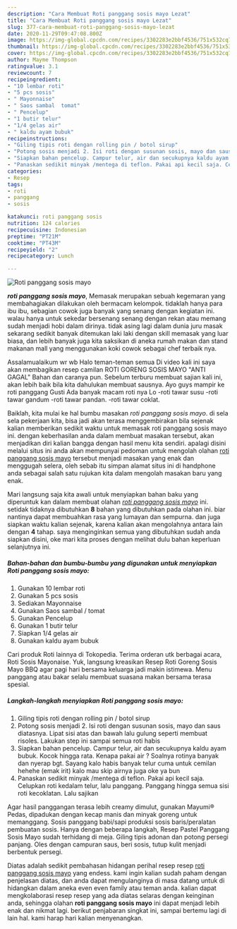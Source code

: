 ```yaml
---
description: "Cara Membuat Roti panggang sosis mayo Lezat"
title: "Cara Membuat Roti panggang sosis mayo Lezat"
slug: 377-cara-membuat-roti-panggang-sosis-mayo-lezat
date: 2020-11-29T09:47:08.800Z
image: https://img-global.cpcdn.com/recipes/3302283e2bbf4536/751x532cq70/roti-panggang-sosis-mayo-foto-resep-utama.jpg
thumbnail: https://img-global.cpcdn.com/recipes/3302283e2bbf4536/751x532cq70/roti-panggang-sosis-mayo-foto-resep-utama.jpg
cover: https://img-global.cpcdn.com/recipes/3302283e2bbf4536/751x532cq70/roti-panggang-sosis-mayo-foto-resep-utama.jpg
author: Mayme Thompson
ratingvalue: 3.1
reviewcount: 7
recipeingredient:
- "10 lembar roti"
- "5 pcs sosis"
- " Mayonnaise"
- " Saos sambal  tomat"
- " Pencelup"
- "1 butir telur"
- "1/4 gelas air"
- " kaldu ayam bubuk"
recipeinstructions:
- "Giling tipis roti dengan rolling pin / botol sirup"
- "Potong sosis menjadi 2. Isi roti dengan susunan sosis, mayo dan saus diatasnya. Lipat sisi atas dan bawah lalu gulung seperti membuat risoles. Lakukan step ini sampai semua roti habis"
- "Siapkan bahan pencelup. Campur telur, air dan secukupnya kaldu ayam bubuk. Kocok hingga rata. Kenapa pakai air ? Soalnya rotinya banyak dan nyerap bgt. Sayang kalo habis banyak telur cuma untuk cemilan hehehe (emak irit) kalo mau skip airnya juga oke ya bun"
- "Panaskan sedikit minyak /mentega di teflon. Pakai api kecil saja. Celupkan roti kedalam telur, lalu panggang. Panggang hingga semua sisi roti kecoklatan. Lalu sajikan"
categories:
- Resep
tags:
- roti
- panggang
- sosis

katakunci: roti panggang sosis 
nutrition: 124 calories
recipecuisine: Indonesian
preptime: "PT21M"
cooktime: "PT43M"
recipeyield: "2"
recipecategory: Lunch

---
```



![Roti panggang sosis mayo](https://img-global.cpcdn.com/recipes/3302283e2bbf4536/751x532cq70/roti-panggang-sosis-mayo-foto-resep-utama.jpg)

<b><i>roti panggang sosis mayo</i></b>, Memasak merupakan sebuah kegemaran yang membahagiakan dilakukan oleh bermacam kelompok. tidaklah hanya para ibu ibu, sebagian cowok juga banyak yang senang dengan kegiatan ini. walau hanya untuk sekedar bersenang senang dengan rekan atau memang sudah menjadi hobi dalam dirinya. tidak asing lagi dalam dunia juru masak sekarang sedikit banyak ditemukan laki laki dengan skill memasak yang luar biasa, dan lebih banyak juga kita saksikan di aneka rumah makan dan stand makanan mall yang menggunakan koki cowok sebagai chef terbaik nya.

Assalamualaikum wr wb Halo teman-teman semua Di video kali ini saya akan membagikan resep camilan ROTI GORENG SOSIS MAYO &#34;ANTI GAGAL&#34; Bahan dan caranya pun. Sebelum terburu membuat sajian kali ini, akan lebih baik bila kita dahulukan membuat sausnya. Ayo guys mampir ke roti panggang Gusti Ada banyak macam roti nya Lo -roti tawar susu -roti tawar gandum -roti tawar pandan. -roti tawar coklat.

Baiklah, kita mulai ke hal bumbu masakan <i>roti panggang sosis mayo</i>. di sela sela pekerjaan kita, bisa jadi akan terasa menggembirakan bila sejenak kalian memberikan sedikit waktu untuk memasak roti panggang sosis mayo ini. dengan keberhasilan anda dalam membuat masakan tersebut, akan menjadikan diri kalian bangga dengan hasil menu kita sendiri. apalagi disini melalui situs ini anda akan mempunyai pedoman untuk mengolah olahan <u>roti panggang sosis mayo</u> tersebut menjadi masakan yang enak dan menggugah selera, oleh sebab itu simpan alamat situs ini di handphone anda sebagai salah satu rujukan kita dalam mengolah masakan baru yang enak.


Mari langsung saja kita awali untuk menyiapkan bahan baku yang diperuntuk kan dalam membuat olahan <u><i>roti panggang sosis mayo</i></u> ini. setidak tidaknya dibutuhkan <b>8</b> bahan yang dibutuhkan pada olahan ini. biar nantinya dapat membuahkan rasa yang lumayan dan sempurna. dan juga siapkan waktu kalian sejenak, karena kalian akan mengolahnya antara lain dengan <b>4</b> tahap. saya menginginkan semua yang dibutuhkan sudah anda siapkan disini, oke mari kita proses dengan melihat dulu bahan keperluan selanjutnya ini.

<!--inarticleads1-->

##### Bahan-bahan dan bumbu-bumbu yang digunakan untuk menyiapkan Roti panggang sosis mayo:

1. Gunakan 10 lembar roti
1. Gunakan 5 pcs sosis
1. Sediakan  Mayonnaise
1. Gunakan  Saos sambal / tomat
1. Gunakan  Pencelup
1. Gunakan 1 butir telur
1. Siapkan 1/4 gelas air
1. Gunakan  kaldu ayam bubuk


Cari produk Roti lainnya di Tokopedia. Terima orderan utk berbagai acara, Roti Sosis Mayonaise. Yuk, langsung kreasikan Resep Roti Goreng Sosis Mayo BBQ agar pagi hari bersama keluarga jadi makin istimewa. Menu panggang atau bakar selalu membuat suasana makan bersama terasa spesial. 

<!--inarticleads2-->

##### Langkah-langkah menyiapkan Roti panggang sosis mayo:

1. Giling tipis roti dengan rolling pin / botol sirup
1. Potong sosis menjadi 2. Isi roti dengan susunan sosis, mayo dan saus diatasnya. Lipat sisi atas dan bawah lalu gulung seperti membuat risoles. Lakukan step ini sampai semua roti habis
1. Siapkan bahan pencelup. Campur telur, air dan secukupnya kaldu ayam bubuk. Kocok hingga rata. Kenapa pakai air ? Soalnya rotinya banyak dan nyerap bgt. Sayang kalo habis banyak telur cuma untuk cemilan hehehe (emak irit) kalo mau skip airnya juga oke ya bun
1. Panaskan sedikit minyak /mentega di teflon. Pakai api kecil saja. Celupkan roti kedalam telur, lalu panggang. Panggang hingga semua sisi roti kecoklatan. Lalu sajikan


Agar hasil panggangan terasa lebih creamy dimulut, gunakan Mayumi® Pedas, dipadukan dengan kecap manis dan minyak goreng untuk memanggang. Sosis panggang babi/sapi produksi sosis baris/peralatan pembuatan sosis. Hanya dengan beberapa langkah, Resep Pastel Panggang Sosis Mayo sudah terhidang di meja. Giling tipis adonan dan potong persegi panjang. Oles dengan campuran saus, beri sosis, tutup kulit menjadi berbentuk persegi. 

Diatas adalah sedikit pembahasan hidangan perihal resep resep <u>roti panggang sosis mayo</u> yang endess. kami ingin kalian sudah paham dengan penjelasan diatas, dan anda dapat mengulanginya di masa datang untuk di hidangkan dalam aneka even even family atau teman anda. kalian dapat mengkolaborasi resep resep yang ada diatas selaras dengan keinginan anda, sehingga olahan <b>roti panggang sosis mayo</b> ini dapat menjadi lebih enak dan nikmat lagi. berikut penjabaran singkat ini, sampai bertemu lagi di lain hal. kami harap hari kalian menyenangkan.
